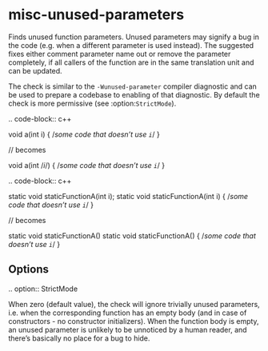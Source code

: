 misc-unused-parameters
======================

Finds unused function parameters. Unused parameters may signify a bug in
the code (e.g. when a different parameter is used instead). The
suggested fixes either comment parameter name out or remove the
parameter completely, if all callers of the function are in the same
translation unit and can be updated.

The check is similar to the `-Wunused-parameter` compiler diagnostic and
can be used to prepare a codebase to enabling of that diagnostic. By
default the check is more permissive (see :option:`StrictMode`).

.. code-block:: c++

void a(int i) { /*some code that doesn’t use `i`*/ }

// becomes

void a(int /*i*/) { /*some code that doesn’t use `i`*/ }

.. code-block:: c++

static void staticFunctionA(int i); static void staticFunctionA(int i) {
/*some code that doesn’t use `i`*/ }

// becomes

static void staticFunctionA() static void staticFunctionA() { /*some
code that doesn’t use `i`*/ }

Options
-------

.. option:: StrictMode

When zero (default value), the check will ignore trivially unused
parameters, i.e. when the corresponding function has an empty body (and
in case of constructors - no constructor initializers). When the
function body is empty, an unused parameter is unlikely to be unnoticed
by a human reader, and there’s basically no place for a bug to hide.

